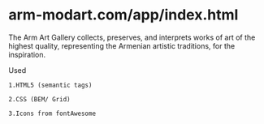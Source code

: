 # arm-modart.com/app/index.html

The Arm Art Gallery collects, preserves, and interprets works of art of the highest quality, representing the Armenian artistic traditions, for the inspiration.

Used

    1.HTML5 (semantic tags)

    2.CSS (BEM/ Grid)

    3.Icons from fontAwesome
